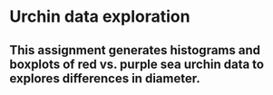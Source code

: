 # Urchin data exploration

## This assignment generates histograms and boxplots of red vs. purple sea urchin data to explores differences in diameter.